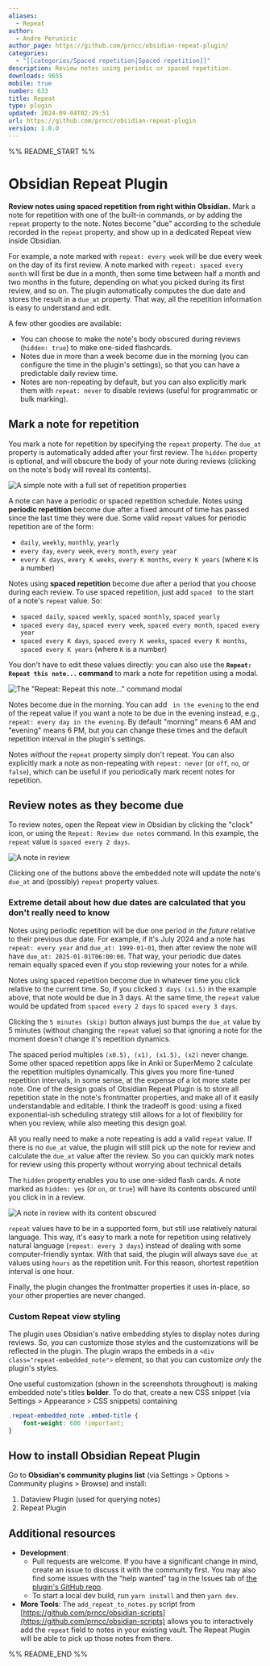```yaml
---
aliases:
  - Repeat
author:
  - Andre Perunicic
author_page: https://github.com/prncc/obsidian-repeat-plugin/
categories:
  - "[[categories/Spaced repetition|Spaced repetition]]"
description: Review notes using periodic or spaced repetition.
downloads: 9655
mobile: true
number: 633
title: Repeat
type: plugin
updated: 2024-09-04T02:29:51
url: https://github.com/prncc/obsidian-repeat-plugin
version: 1.8.0
---
```


%% README_START %%

# Obsidian Repeat Plugin

**Review notes using spaced repetition from right within Obsidian.** Mark a note for repetition with one of the built-in commands, or by adding the `repeat` property to the note. Notes become "due" according to the schedule recorded in the `repeat` property, and show up in a dedicated Repeat view inside Obsidian.

For example, a note marked with `repeat: every week` will be due every week on the day of its first review. A note marked with `repeat: spaced every month` will first be due in a month, then some time between half a month and two months in the future, depending on what you picked during its first review, and so on. The plugin automatically computes the due date and stores the result in a `due_at` property. That way, all the repetition information is easy to understand and edit.

A few other goodies are available:

*   You can choose to make the note's body obscured during reviews (`hidden: true`) to make one-sided flashcards.
*   Notes due in more than a week become due in the morning (you can configure the time in the plugin's settings), so that you can have a predictable daily review time.
*   Notes are non-repeating by default, but you can also explicitly mark them with `repeat: never` to disable reviews (useful for programmatic or bulk marking).

## Mark a note for repetition

You mark a note for repetition by specifying the `repeat` property. The `due_at` property is automatically added after your first review. The `hidden` property is optional, and will obscure the body of your note during reviews (clicking on the note's body will reveal its contents).

![A simple note with a full set of repetition properties](https://raw.githubusercontent.com/prncc/obsidian-repeat-plugin/HEAD/images/edit-text.png)

A note can have a periodic or spaced repetition schedule. Notes using **periodic repetition** become due after a fixed amount of time has passed since the last time they were due. Some valid `repeat` values for periodic repetition are of the form:

*   `daily`, `weekly`, `monthly`, `yearly`
*   `every day`, `every week`, `every month`, `every year`
*   `every K days`, `every K weeks`, `every K months`, `every K years` (where `K` is a number)

Notes using **spaced repetition** become due after a period that you choose during each review. To use spaced repetition, just add `spaced ` to the start of a note's `repeat` value. So:

*   `spaced daily`, `spaced weekly`, `spaced monthly`, `spaced yearly`
*   `spaced every day`, `spaced every week`, `spaced every month`, `spaced every year`
*   `spaced every K days`, `spaced every K weeks`, `spaced every K months`, `spaced every K years` (where `K` is a number)

You don't have to edit these values directly: you can also use the **`Repeat: Repeat this note...` command** to mark a note for repetition using a modal.

![The "Repeat: Repeat this note..." command modal](https://raw.githubusercontent.com/prncc/obsidian-repeat-plugin/HEAD/images/edit-modal.png)

Notes become due in the morning. You can add ` in the evening` to the end of the repeat value if you want a note to be due in the evening instead, e.g., `repeat: every day in the evening`. By default "morning" means 6 AM and "evening" means 6 PM, but you can change these times and the default repetition interval in the plugin's settings.

Notes *without* the `repeat` property simply don't repeat. You can also explicitly mark a note as non-repeating with `repeat: never` (or `off`, `no`, or `false`), which can be useful if you periodically mark recent notes for repetition.

## Review notes as they become due

To review notes, open the Repeat view in Obsidian by clicking the "clock" icon, or using the `Repeat: Review due notes` command. In this example, the `repeat` value is `spaced every 2 days`.

![A note in review](https://raw.githubusercontent.com/prncc/obsidian-repeat-plugin/HEAD/images/review-revealed.png)

Clicking one of the buttons above the embedded note will update the note's `due_at` and (possibly) `repeat` property values.

### Extreme detail about how due dates are calculated that you don't really need to know

Notes using periodic repetition will be due one period *in the future* relative to their previous due date. For example, if it's July 2024 and a note has `repeat: every year` and `due_at: 1999-01-01`, then after review the note will have `due_at: 2025-01-01T06:00:00`. That way, your periodic due dates remain equally spaced even if you stop reviewing your notes for a while.

Notes using spaced repetition become due in whatever time you click relative to the current time. So, if you clicked `3 days (x1.5)` in the example above, that note would be due in 3 days. At the same time, the `repeat` value would be updated from `spaced every 2 days` to `spaced every 3 days`.

Clicking the `5 minutes (skip)` button always just bumps the `due_at` value by 5 minutes (without changing the `repeat` value) so that ignoring a note for the moment doesn't change it's repetition dynamics.

The spaced period multiples `(x0.5), (x1), (x1.5), (x2)` never change. Some other spaced repetition apps like in Anki or SuperMemo 2 calculate the repetition multiples dynamically. This gives you more fine-tuned repetition intervals, in some sense, at the expense of a lot more state per note. One of the design goals of Obsidian Repeat Plugin is to store all repetition state in the note's frontmatter properties, and make all of it easily understandable and editable. I think the tradeoff is good: using a fixed exponential-ish scheduling strategy still allows for a lot of flexibility for when you review, while also meeting this design goal.

All you really need to make a note repeating is add a valid `repeat` value. If there is no `due_at` value, the plugin will still pick up the note for review and calculate the `due_at` value after the review. So you can quickly mark notes for review using this property without worrying about technical details

The `hidden` property enables you to use one-sided flash cards. A note marked as `hidden: yes` (or `on`, or `true`) will have its contents obscured until you click in in a review.

![A note in review with its content obscured](https://raw.githubusercontent.com/prncc/obsidian-repeat-plugin/HEAD/images/review-hidden.png)

`repeat` values have to be in a supported form, but still use relatively natural language. This way, it's easy to mark a note for repetition using relatively natural language (`repeat: every 3 days`) instead of dealing with some computer-friendly syntax. With that said, the plugin will always save `due_at` values using `hours` as the repetition unit. For this reason, shortest repetition interval is one hour.

Finally, the plugin changes the frontmatter properties it uses in-place, so your other properties are never changed.

### Custom Repeat view styling

The plugin uses Obsidian's native embedding styles to display notes during reviews. So, you can customize those styles and the customizations will be reflected in the plugin. The plugin wraps the embeds in a `<div class="repeat-embedded_note">` element, so that you can customize *only* the plugin's styles.

One useful customization (shown in the screenshots throughout) is making embedded note's titles **bolder**. To do that, create a new CSS snippet (via Settings > Appearance > CSS snippets) containing

```css
.repeat-embedded_note .embed-title {
    font-weight: 600 !important;
}
```

## How to install Obsidian Repeat Plugin

Go to **Obsidian's community plugins list** (via Settings > Options > Community plugins > Browse) and install:

1. Dataview Plugin (used for querying notes)
2. Repeat Plugin

## Additional resources

*   **Development**:
    - Pull requests are welcome. If you have a significant change in mind, create an issue to discuss it with the community first. You may also find some issues with the "help wanted" tag in the Issues tab of [the plugin's GitHub repo](https://github.com/prncc/obsidian-repeat-plugin).
    - To start a local dev build, run `yarn install` and then `yarn dev`.
*   **More Tools**: The `add_repeat_to_notes.py` script from [https://github.com/prncc/obsidian-scripts](https://github.com/prncc/obsidian-scripts) allows you to interactively add the `repeat` field to notes in your existing vault. The Repeat Plugin will be able to pick up those notes from there.


%% README_END %%